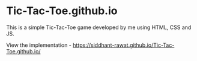 # Tic-Tac-Toe.github.io

This is a simple Tic-Tac-Toe game developed by me using HTML, CSS and JS.

View the implementation - https://siddhant-rawat.github.io/Tic-Tac-Toe.github.io/

